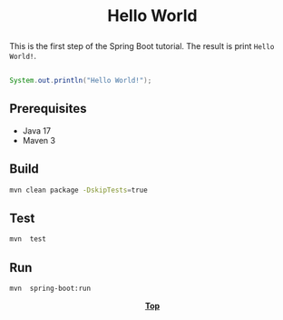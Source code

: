 # <p align="center">Hello World</p>

This is the first step of the Spring Boot tutorial. The result is print `Hello World!`.

```java

System.out.println("Hello World!");

```

## Prerequisites

* Java 17
* Maven 3

## Build

```bash
mvn clean package -DskipTests=true
```

## Test

```bash
mvn  test
```

## Run

```bash
mvn  spring-boot:run
```

**<p align="center">[Top](#Hello-World)</p>**